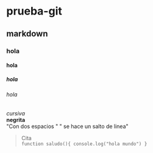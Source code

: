 # prueba-git
## markdown
### hola
#### hola
##### hola
###### hola
*cursiva*  
**negrita**  
"Con dos espacios "  " se hace un salto de linea"
>Cita  
`function saludo(){
  console.log("hola mundo")
}`
